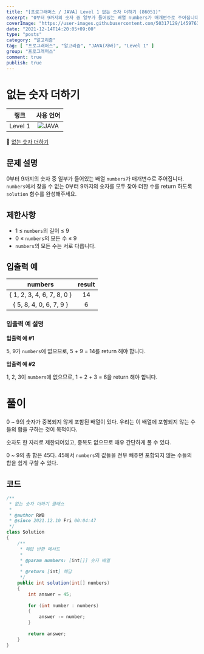 ```yaml
---
title: "[프로그래머스 / JAVA] Level 1 없는 숫자 더하기 (86051)"
excerpt: "0부터 9까지의 숫자 중 일부가 들어있는 배열 numbers가 매개변수로 주어집니다. numbers에서 찾을 수 없는 0부터 9까지의 숫자를 모두 찾아 더한 수를 return 하도록 solution 함수를 완성해주세요."
coverImage: "https://user-images.githubusercontent.com/50317129/145976356-6b5d1430-31c0-4c34-829e-6be8f747ab19.png"
date: "2021-12-14T14:20:05+09:00"
type: "posts"
category: "알고리즘"
tag: [ "프로그래머스", "알고리즘", "JAVA(자바)", "Level 1" ]
group: "프로그래머스"
comment: true
publish: true
---
```


# 없는 숫자 더하기

|  랭크   |                                                      사용 언어                                                      |
| :-----: | :-----------------------------------------------------------------------------------------------------------------: |
| Level 1 | ![JAVA](https://shields.io/badge/java-JDK%2011-lightgray?logo=java&style=plastic&logoColor=white&labelColor=orange) |

🔗 [없는 숫자 더하기](https://programmers.co.kr/learn/courses/30/lessons/86051)





## 문제 설명

0부터 9까지의 숫자 중 일부가 들어있는 배열 `numbers`가 매개변수로 주어집니다. `numbers`에서 찾을 수 없는 0부터 9까지의 숫자를 모두 찾아 더한 수를 return 하도록 `solution` 함수를 완성해주세요.





## 제한사항

* 1 ≤ `numbers`의 길이 ≤ 9
* 0 ≤ `numbers`의 모든 수 ≤ 9
* `numbers`의 모든 수는 서로 다릅니다.





## 입출력 예

|          numbers           | result |
| :------------------------: | :----: |
| { 1, 2, 3, 4, 6, 7, 8, 0 } |   14   |
|  { 5, 8, 4, 0, 6, 7, 9 }   |   6    |



### 입출력 예 설명

**입출력 예 #1**

5, 9가 `numbers`에 없으므로, 5 + 9 = 14를 return 해야 합니다.

**입출력 예 #2**

1, 2, 3이 `numbers`에 없으므로, 1 + 2 + 3 = 6을 return 해야 합니다.










# 풀이

0 ~ 9의 숫자가 중복되지 않게 포함된 배열이 있다. 우리는 이 배열에 포함되지 않는 수들의 합을 구하는 것이 목적이다.

숫자도 한 자리로 제한되어있고, 중복도 없으므로 매우 간단하게 풀 수 있다.

0 ~ 9의 총 합은 45다. 45에서 `numbers`의 값들을 전부 빼주면 포함되지 않는 수들의 합을 쉽게 구할 수 있다.





## 코드

``` java
/**
 * 없는 숫자 더하기 클래스
 *
 * @author RWB
 * @since 2021.12.10 Fri 00:04:47
 */
class Solution
{
	/**
	 * 해답 반환 메서드
	 *
	 * @param numbers: [int[]] 숫자 배열
	 *
	 * @return [int] 해답
	 */
	public int solution(int[] numbers)
	{
		int answer = 45;
		
		for (int number : numbers)
		{
			answer -= number;
		}
		
		return answer;
	}
}
```